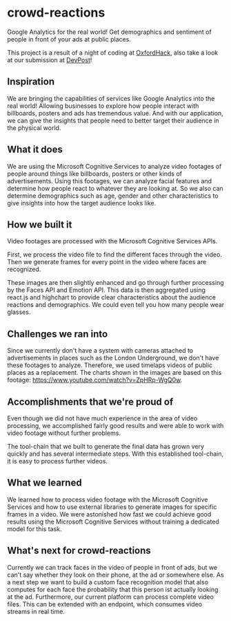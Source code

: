 # crowd-reactions
Google Analytics for the real world! Get demographics and sentiment of people in front of your ads at public places.

This project is a result of a night of coding at [OxfordHack](http://www.oxfordhack.com/), also take a look at our submission at [DevPost](https://devpost.com/software/crowd-reactions)!

## Inspiration
We are bringing the capabilities of services like Google Analytics into the real world!
Allowing businesses to explore how people interact with billboards, posters and ads has tremendous value. 
And with our application, we can give the insights that people need to better target their audience in the physical world. 

## What it does
We are using the Microsoft Cognitive Services to analyze video footages of people around things like billboards, posters or other kinds of advertisements. 
Using this footages, we can analyze facial features and determine how people react to whatever they are looking at. 
So we also can determine demographics such as age, gender and other characteristics to give insights into how the target audience looks like.

## How we built it
Video footages are processed with the Microsoft Cognitive Services APIs.

First, we process the video file to find the different faces through the video.
Then we generate frames for every point in the video where faces are recognized. 

These images are then slightly enhanced and go through further processing by the Faces API and Emotion API. 
This data is then aggregated using react.js and highchart to provide clear characteristics about the audience reactions and demographics. We could even tell you how many people wear glasses.

## Challenges we ran into
Since we currently don't have a system with cameras attached to advertisements in places such as the London Underground, we don't have these footages to analyze. Therefore, we used timelaps videos of public places as a replacement. The charts shown in the images are based on this footage: https://www.youtube.com/watch?v=ZpHRp-WgQ0w.

## Accomplishments that we're proud of
Even though we did not have much experience in the area of video processing, we accomplished fairly good results and were able to work with video footage without further problems.

The tool-chain that we built to generate the final data has grown very quickly and has several intermediate steps. With this established tool-chain, it is easy to process further videos.

## What we learned
We learned how to process video footage with the Microsoft Cognitive Services and how to use external libraries to generate images for specific frames in a video. We were astonished how fast we could achieve good results using the Microsoft Cognitive Services without training a dedicated model for this task.

## What's next for crowd-reactions
Currently we can track faces in the video of people in front of ads, but we can't say whether they look on their phone, at the ad or somewhere else. As a next step we want to build a custom face recognition model that also computes for each face the probability that this person ist actually looking at the ad. Furthermore, our current platform can process complete video files. This can be extended with an endpoint, which consumes video streams in real time.  
